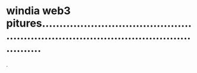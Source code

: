 # windia web3 pitures..........................................................................................................
.
